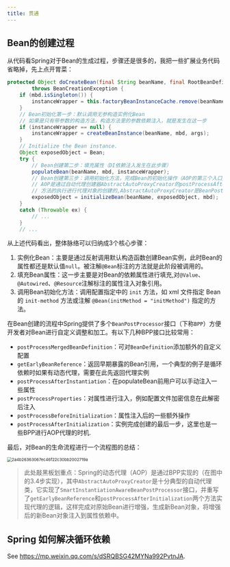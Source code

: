 ```yaml
---
title: 贯通
---
```


## Bean的创建过程

从代码看Spring对于Bean的生成过程，步骤还是很多的，我把一些扩展业务代码省略掉，先上点开胃菜：

```java
protected Object doCreateBean(final String beanName, final RootBeanDefinition mbd, final @Nullable Object[] args)
        throws BeanCreationException {
    if (mbd.isSingleton()) {
        instanceWrapper = this.factoryBeanInstanceCache.remove(beanName);
    }
    // Bean初始化第一步：默认调用无参构造实例化Bean
    // 如果是只有带参数的构造方法，构造方法里的参数依赖注入，就是发生在这一步
    if (instanceWrapper == null) {
        instanceWrapper = createBeanInstance(beanName, mbd, args);
    }
    // Initialize the Bean instance.
    Object exposedObject = Bean;
    try {
        // Bean创建第二步：填充属性（DI依赖注入发生在此步骤）
        populateBean(beanName, mbd, instanceWrapper);
        // Bean创建第三步：调用初始化方法，完成Bean的初始化操作（AOP的第三个入口）
        // AOP是通过自动代理创建器AbstractAutoProxyCreator的postProcessAfterInitialization()
        // 方法的执行进行代理对象的创建的,AbstractAutoProxyCreator是BeanPostProcessor接口的实现
        exposedObject = initializeBean(beanName, exposedObject, mbd);
    }
    catch (Throwable ex) {
        // ...
    }
    // ...
```

从上述代码看出，整体脉络可以归纳成3个核心步骤：

1. 实例化Bean：主要是通过反射调用默认构造函数创建Bean实例，此时Bean的属性都还是默认值`null`。被注解`@Bean`标注的方法就是此阶段被调用的。
2. 填充Bean属性：这一步主要是对Bean的依赖属性进行填充,对`@Value`、`@Autowired`、`@Resource`注解标注的属性注入对象引用。
3. 调用Bean初始化方法：调用配置指定中的 `init` 方法，如 xml 文件指定 Bean 的 `init-method` 方法或注解 `@Bean(initMethod = "initMethod")` 指定的方法。

在Bean创建的流程中Spring提供了多个`BeanPostProcessor`接口（下称`BPP`）方便开发者对Bean进行自定义调整和加工。有以下几种BPP接口比较常用：

- `postProcessMergedBeanDefinition`：可对`BeanDefinition`添加额外的自定义配置
- `getEarlyBeanReference`：返回早期暴露的Bean引用，一个典型的例子是循环依赖时如果有动态代理，需要在此先返回代理实例
- `postProcessAfterInstantiation`：在populateBean前用户可以手动注入一些属性
- `postProcessProperties`：对属性进行注入，例如配置文件加密信息在此解密后注入
- `postProcessBeforeInitialization`：属性注入后的一些额外操作
- `postProcessAfterInitialization`：实例完成创建的最后一步，这里也是一些BPP进行AOP代理的时机.

最后，对Bean的生命流程进行一个流程图的总结：

<img src="https://figure-bed.chua-n.com/JavaWeb/Spring/2a4b26363067ec46f22c30bb2002719a.png" alt="2a4b26363067ec46f22c30bb2002719a" style="zoom:67%;" />

> 此处敲黑板划重点：Spring的动态代理（AOP）是通过BPP实现的（在图中的3.4步实现），其中`AbstractAutoProxyCreator`是十分典型的自动代理类，它实现了`SmartInstantiationAwareBeanPostProcessor`接口，并重写了`getEarlyBeanReference`和`postProcessAfterInitialization`两个方法实现代理的逻辑，这样完成对原始Bean进行增强，生成新Bean对象，将增强后的新Bean对象注入到属性依赖中。

## Spring 如何解决循环依赖

See https://mp.weixin.qq.com/s/dSRQBSG42MYNa992PvtnJA.

